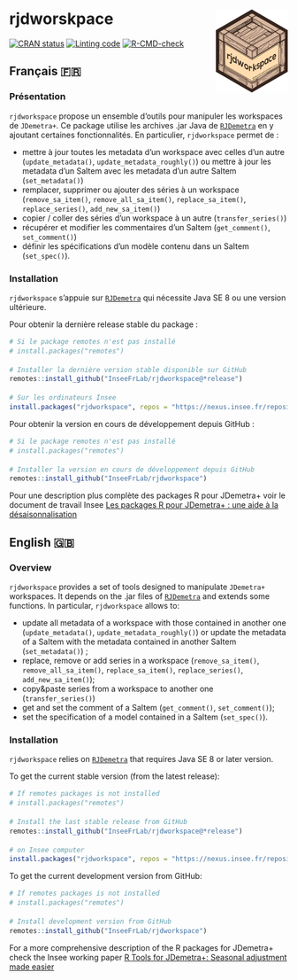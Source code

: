 
<!-- README.md is generated from README.Rmd. Please edit that file -->

# rjdworskpace <a href="https://inseefrlab.github.io/rjdworkspace/"><img src="man/figures/logo.png" align="right" height="150" style="float:right; height:150px;"/></a>

<!-- badges: start -->

[![CRAN
status](http://www.r-pkg.org/badges/version/rjdworkspace)](https://cran.r-project.org/package=rjdworkspace)
[![Linting
code](https://github.com/InseeFrLab/rjdworkspace/actions/workflows/lint.yaml/badge.svg)](https://github.com/InseeFrLab/rjdworkspace/actions/workflows/lint.yaml)
[![R-CMD-check](https://github.com/InseeFrLab/rjdworkspace/actions/workflows/R-CMD-check.yaml/badge.svg)](https://github.com/InseeFrLab/rjdworkspace/actions/workflows/R-CMD-check.yaml)
<!-- badges: end -->

## Français 🇫🇷

### Présentation

`rjdworkspace` propose un ensemble d’outils pour manipuler les
workspaces de `JDemetra+`. Ce package utilise les archives .jar Java de
[`RJDemetra`](https://github.com/rjdverse/rjdemetra) en y ajoutant
certaines fonctionnalités. En particulier, `rjdworkspace` permet de :

- mettre à jour toutes les metadata d’un workspace avec celles d’un
  autre (`update_metadata()`, `update_metadata_roughly()`) ou mettre à
  jour les metadata d’un SaItem avec les metadata d’un autre SaItem
  (`set_metadata()`)
- remplacer, supprimer ou ajouter des séries à un workspace
  (`remove_sa_item()`, `remove_all_sa_item()`, `replace_sa_item()`,
  `replace_series()`, `add_new_sa_item()`)
- copier / coller des séries d’un workspace à un autre
  (`transfer_series()`)
- récupérer et modifier les commentaires d’un SaItem (`get_comment()`,
  `set_comment()`)
- définir les spécifications d’un modèle contenu dans un SaItem
  (`set_spec()`).

### Installation

`rjdworkspace` s’appuie sur
[`RJDemetra`](https://github.com/rjdverse/rjdemetra) qui nécessite Java
SE 8 ou une version ultérieure.

Pour obtenir la dernière release stable du package :

``` r
# Si le package remotes n'est pas installé
# install.packages("remotes")

# Installer la dernière version stable disponible sur GitHub
remotes::install_github("InseeFrLab/rjdworkspace@*release")

# Sur les ordinateurs Insee
install.packages("rjdworkspace", repos = "https://nexus.insee.fr/repository/r-public/")
```

Pour obtenir la version en cours de développement depuis GitHub :

``` r
# Si le package remotes n'est pas installé
# install.packages("remotes")

# Installer la version en cours de développement depuis GitHub
remotes::install_github("InseeFrLab/rjdworkspace")
```

Pour une description plus complète des packages R pour JDemetra+ voir le
document de travail Insee [Les packages R pour JDemetra+ : une aide à la
désaisonnalisation](https://www.insee.fr/fr/statistiques/5019786)

## English 🇬🇧

### Overview

`rjdworkspace` provides a set of tools designed to manipulate
`JDemetra+` workspaces. It depends on the .jar files of
[`RJDemetra`](https://github.com/rjdverse/rjdemetra) and extends some
functions. In particular, `rjdworkspace` allows to:

- update all metadata of a workspace with those contained in another one
  (`update_metadata()`, `update_metadata_roughly()`) or update the
  metadata of a SaItem with the metadata contained in another SaItem
  (`set_metadata()`) ;  
- replace, remove or add series in a workspace (`remove_sa_item()`,
  `remove_all_sa_item()`, `replace_sa_item()`, `replace_series()`,
  `add_new_sa_item()`);  
- copy&paste series from a workspace to another one
  (`transfer_series()`)
- get and set the comment of a SaItem (`get_comment()`,
  `set_comment()`);
- set the specification of a model contained in a SaItem (`set_spec()`).

### Installation

`rjdworkspace` relies on
[`RJDemetra`](https://github.com/rjdverse/rjdemetra) that requires Java
SE 8 or later version.

To get the current stable version (from the latest release):

``` r
# If remotes packages is not installed
# install.packages("remotes")

# Install the last stable release from GitHub
remotes::install_github("InseeFrLab/rjdworkspace@*release")

# on Insee computer
install.packages("rjdworkspace", repos = "https://nexus.insee.fr/repository/r-public/")
```

To get the current development version from GitHub:

``` r
# If remotes packages is not installed
# install.packages("remotes")

# Install development version from GitHub
remotes::install_github("InseeFrLab/rjdworkspace")
```

For a more comprehensive description of the R packages for JDemetra+
check the Insee working paper [R Tools for JDemetra+: Seasonal
adjustment made easier](https://www.insee.fr/en/statistiques/5019812)
